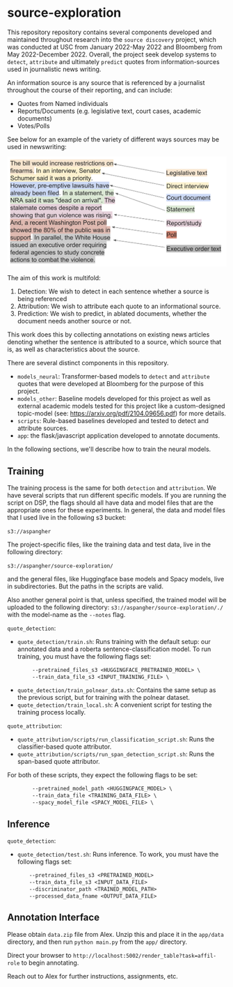 # source-exploration

This repository repository contains several components developed and maintained throughout research 
into the `source discovery` project, which was conducted at USC from January 2022-May 2022 and Bloomberg 
from May 2022-December 2022. Overall, the project seek develop systems to `detect`, `attribute` and 
ultimately `predict` quotes from information-sources used in journalistic news writing.

An information source is any source that is referenced by a journalist throughout the course of their reporting, and 
can include:
* Quotes from Named individuals
* Reports/Documents (e.g. legislative text, court cases, academic documents)
* Votes/Polls

See below for an example of the variety of different ways sources may be used in newswriting:

![](resources/images/source-types.png)

The aim of this work is multifold:

1. Detection: We wish to detect in each sentence whether a source is being referenced
2. Attribution: We wish to attribute each quote to an informational source.
3. Prediction: We wish to predict, in ablated documents, whether the document needs another source or not. 

This work does this by collecting annotations on existing news articles denoting whether the sentence is attributed
to a source, which source that is, as well as characteristics about the source. 

There are several distinct components in this repository. 

* `models_neural`: Transformer-based models to `detect` and `attribute` quotes that were developed at Bloomberg 
for the purpose of this project.
* `models_other`: Baseline models developed for this project as well as external academic models tested for this project
like a custom-designed topic-model (see: https://arxiv.org/pdf/2104.09656.pdf) for more details.
* `scripts`: Rule-based baselines developed and tested to detect and attribute sources.
* `app`: the flask/javascript application developed to annotate documents.  

In the following sections, we'll describe how to train the neural models.

## Training
 
 The training process is the same for both `detection` and `attribution`. We have several scripts that run 
 different specific models. If you are running the script on DSP, the flags should all have data and model files
 that are the appropriate ones for these experiments. In general, the data and model files that I used live in the 
 following s3 bucket:
 
 `s3://aspangher`
 
 The project-specific files, like the training data and test data, live in the following directory:
 
 `s3://aspangher/source-exploration/`
 
 and the general files, like Huggingface base models and Spacy models, live in subdirectories. But 
 the paths in the scripts are valid. 
 
 Also another general point is that, unless specified, the trained model will be uploaded to the 
 following directory: `s3://aspangher/source-exploration/./` with the model-name as the `--notes` flag.
 
 `quote_detection`: 
 
 * `quote_detection/train.sh`: Runs training with the default setup: our annotated data and a roberta sentence-classification model.
To run training, you must have the following flags set:

```
        --pretrained_files_s3 <HUGGINGFACE_PRETRAINED_MODEL> \
        --train_data_file_s3 <INPUT_TRAINING_FILE> \
``` 
 
 * `quote_detection/train_polnear_data.sh`: Contains the same setup as the previous script, but for training with 
 the polnear dataset. 
 * `quote_detection/train_local.sh`: A convenient script for testing the training process locally.
 
 `quote_attribution`:
 
 * `quote_attribution/scripts/run_classification_script.sh`: Runs the classifier-based quote attributor.
 * `quote_attribution/scripts/run_span_detection_script.sh`: Runs the span-based quote attributor. 

For both of these scripts, they expect the following flags to be set:

```
        --pretrained_model_path <HUGGINGPACE_MODEL> \
        --train_data_file <TRAINING_DATA_FILE> \
        --spacy_model_file <SPACY_MODEL_FILE> \
```
 
## Inference

`quote_detection`: 
 
 * `quote_detection/test.sh`: Runs inference. To work, you must have the following flags set:
 ```
        --pretrained_files_s3 <PRETRAINED_MODEL>
        --train_data_file_s3 <INPUT_DATA_FILE>
        --discriminator_path <TRAINED_MODEL_PATH>
        --processed_data_fname <OUTPUT_DATA_FILE> 
```

## Annotation Interface

Please obtain `data.zip` file from Alex. Unzip this and place it in the `app/data` directory, and then run `python main.py` 
from the `app/` directory. 

Direct your browser to `http://localhost:5002/render_table?task=affil-role` to begin annotating. 

Reach out to Alex for further instructions, assignments, etc.